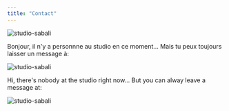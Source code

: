 ```yaml
---
title: "Contact"
---
```

![studio-sabali](/studio.png)

Bonjour, il n'y a personnne au studio en ce moment...
Mais tu peux toujours laisser un message à:

![studio-sabali](/adresse.png)

Hi, there's nobody at the studio right now...
But you can alway leave a message at:

![studio-sabali](/adresse.png)

